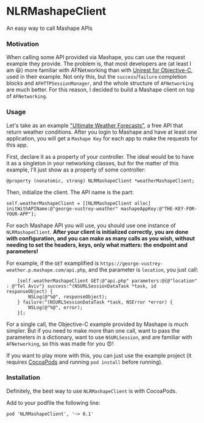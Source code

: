 NLRMashapeClient
================

An easy way to call Mashape APIs

### Motivation

When calling some API provided via Mashape, you can use the request example they provide. The problem is, that most developers are (at least I am :smiley:) more familiar with AFNetworking than with [Unirest for Objective-C](http://unirest.io/objective-c), used in their example. Not only this, but the `success`/`failure` completion blocks and `AFHTTPSessionManager`, and the whole structure of `AFNetworking` are much better. For this reason, I decided to build a Mashape client on top of `AFNetworking`.

### Usage

Let's take as an example ["Ultimate Weather Forecasts"](https://www.mashape.com/george-vustrey/ultimate-weather-forecasts), a free API that return weather conditions. After you login to Mashape and have at least one application, you will get a `Mashape Key` for each app to make the requests for this app.

First, declare it as a property of your controller. The ideal would be to have it as a singleton in your networking classes, but for the matter of this example, I'll just show as a property of some controller:

```
@property (nonatomic, strong) NLRMashapeClient *weatherMashapeClient;

```

Then, initialize the client. The API name is the part:

```
self.weatherMashapeClient = [[NLRMashapeClient alloc] initWithAPIName:@"george-vustrey-weather" mashapeAppKey:@"THE-KEY-FOR-YOUR-APP"];
```

For each Mashape API you will use, you should use one instance of `NLRMashapeClient`. **After your client is initialized correctly, you are done with configuration, and you can make as many calls as you wish, without needing to set the headers, keys, only what matters: the endpoint and parameters!**

For example, if the `GET` examplified is `https://george-vustrey-weather.p.mashape.com/api.php`, and the parameter is `location`, you just call:

```
    [self.weatherMashapeClient GET:@"api.php" parameters:@{@"location" : @"Tel Aviv"} success:^(NSURLSessionDataTask *task, id responseObject) {
        NSLog(@"%@", responseObject);
    } failure:^(NSURLSessionDataTask *task, NSError *error) {
        NSLog(@"%@", error);
    }];
```

For a single call, the Objective-C example provided by Mashape is much simpler. But if you need to make more than one call, want to pass the parameters in a dictionary, want to use `NSURLSession`, and are familiar with `AFNetworking`, so this was made for you :heart_eyes:!

If you want to play more with this, you can just use the example project (it requires [CocoaPods](www.cocoapods.org) and running `pod install` before running).

### Installation

Definitely, the best way to use `NLRMashapeClient` is with CocoaPods.

Add to your podfile the following line:

```
pod 'NLRMashapeClient', '~> 0.1'
```
